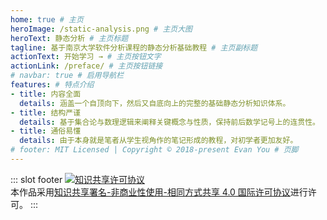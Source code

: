 ```yaml
---
home: true # 主页
heroImage: /static-analysis.png # 主页大图
heroText: 静态分析 # 主页标题
tagline: 基于南京大学软件分析课程的静态分析基础教程 # 主页副标题
actionText: 开始学习 → # 主页按钮文字
actionLink: /preface/ # 主页按钮链接
# navbar: true # 启用导航栏
features: # 特点介绍
- title: 内容全面
  details: 涵盖一个自顶向下，然后又自底向上的完整的基础静态分析知识体系。
- title: 结构严谨
  details: 基于集合论与数理逻辑来阐释关键概念与性质，保持前后数学记号上的连贯性。
- title: 通俗易懂
  details: 由于本身就是笔者从学生视角作的笔记形成的教程，对初学者更加友好。
# footer: MIT Licensed | Copyright © 2018-present Evan You # 页脚
---
```


<!-- 使用markdown插槽来设置页脚 -->

::: slot footer
<a rel="license" href="http://creativecommons.org/licenses/by-nc-sa/4.0/"><img alt="知识共享许可协议" style="border-width:0" src="https://i.creativecommons.org/l/by-nc-sa/4.0/88x31.png" /></a><br />本作品采用<a rel="license" href="http://creativecommons.org/licenses/by-nc-sa/4.0/">知识共享署名-非商业性使用-相同方式共享 4.0 国际许可协议</a>进行许可。
:::


